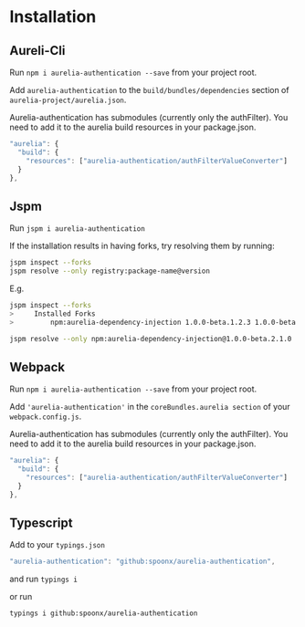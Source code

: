 # Installation

## Aureli-Cli

Run `npm i aurelia-authentication --save` from your project root.

Add `aurelia-authentication` to the `build/bundles/dependencies` section of `aurelia-project/aurelia.json`.

Aurelia-authentication has submodules (currently only the authFilter). You need to add it to the aurelia build resources in your package.json.

```js
"aurelia": {
  "build": {
    "resources": ["aurelia-authentication/authFilterValueConverter"]
  }
},
```

## Jspm

Run `jspm i aurelia-authentication`

If the installation results in having forks, try resolving them by running:

```sh
jspm inspect --forks
jspm resolve --only registry:package-name@version
```

E.g.

```sh
jspm inspect --forks
>     Installed Forks
>         npm:aurelia-dependency-injection 1.0.0-beta.1.2.3 1.0.0-beta.2.1.0

jspm resolve --only npm:aurelia-dependency-injection@1.0.0-beta.2.1.0
```

## Webpack

Run `npm i aurelia-authentication --save` from your project root.

Add `'aurelia-authentication'` in the `coreBundles.aurelia section` of your `webpack.config.js`.

Aurelia-authentication has submodules (currently only the authFilter). You need to add it to the aurelia build resources in your package.json.

```js
"aurelia": {
  "build": {
    "resources": ["aurelia-authentication/authFilterValueConverter"]
  }
},
```

## Typescript

Add to your `typings.json`

```js
"aurelia-authentication": "github:spoonx/aurelia-authentication",
```

and run `typings i`

or run

```sh
typings i github:spoonx/aurelia-authentication
```

